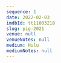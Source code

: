 ```yaml
---
sequence: 1
date: 2022-02-03
imdbId: tt11003218
slug: pig-2021
venue: null
venueNotes: null
medium: Hulu
mediumNotes: null
---
```



